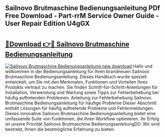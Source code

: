 ## Sailnovo Brutmaschine Bedienungsanleitung PDf Free Download - Part-rrM Service Owner Guide - User Repair Edition U4gGX

# <h2><a href="http://df4wip.blite.top/?on=Sailnovo+Brutmaschine+Bedienungsanleitung">🔗Download 👉🔴 Sailnovo Brutmaschine Bedienungsanleitung</a></h2>

[![Sailnovo Brutmaschine Bedienungsanleitung new download](https://i.imgur.com/lujVjoI.png)](http://df4wip.blite.top/?on=Sailnovo+Brutmaschine+Bedienungsanleitung)
Hallo und willkommen in der Bedienungsanleitung für Ihren brandneuen Sailnovo Brutmaschine Bedienungsanleitung. Dieses Handbuch wurde speziell entwickelt, um Sie mit den Merkmalen, Funktionen und Vorteilen Ihres Produkts vertraut zu machen. Sie finden Schritt-für-Schritt-Anleitungen für Installation, Verwendung und Wartung sowie Tipps zur Fehlerbehebung bei häufig auftretenden Problemen. Anleitung zur Fehlerbehebung Sailnovo Brutmaschine Bedienungsanleitung für häufige Probleme Dieser Abschnitt enthält Lösungen für häufig auftretende Probleme und Fehlermeldungen. Dieses innovative Sailnovo Brutmaschine Bedienungsanleitung bietet eine umfassende Suite von Funktionen, die Ihren Workflow optimieren. Ihr Erfolg ist unsere Priorität Sailnovo Brutmaschine BedienungsanleitungDD. Wir sind bestrebt, Ihnen die bestmögliche Erfahrung zu bieten.
